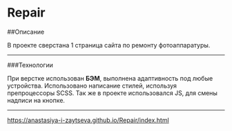 # Repair

##Описание

В проекте сверстана 1 страница сайта по ремонту фотоаппаратуры.
***

###Технологии

При верстке использован **БЭМ**,
выполнена адаптивность под любые устройства. 
Использовано написание стилей, используя препроцессоры SCSS. Так же в проекте использовался JS, для смены надписи на кнопке.
***

https://anastasiya-i-zaytseva.github.io/Repair/index.html